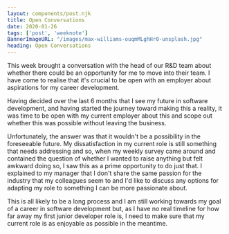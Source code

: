 ```yaml
---
layout: components/post.njk
title: Open Conversations
date: 2020-01-26
tags: ['post', 'weeknote']
BannerImageURL: "/images/max-williams-ouqmMLghHr0-unsplash.jpg"
heading: Open Conversations
---
```

<!-- Excerpt Start -->
This week brought a conversation with the head of our R&D team about whether there could be an opportunity for me to move into their team.<!-- Excerpt End -->  I have come to realise that it's crucial to be open with an employer about aspirations for my career development.  

Having decided over the last 6 months that I see my future in software development, and having started the journey toward making this a reality, it was time to be open with my current employer about this and scope out whether this was possible without leaving the business.

Unfortunately, the answer was that it wouldn't be a possibility in the foreseeable future.  My dissatisfaction in my current role is still something that needs addressing and so, when my weekly survey came around and contained the question of whether I wanted to raise anything but felt awkward doing so, I saw this as a prime opportunity to do just that.  I explained to my manager that I don't share the same passion for the industry that my colleagues seem to and I'd like to discuss any options for adapting my role to something I can be more passionate about.

This is all likely to be a long process and I am still working towards my goal of a career in software development but, as I have no real timeline for how far away my first junior developer role is, I need to make sure that my current role is as enjoyable as possible in the meantime.